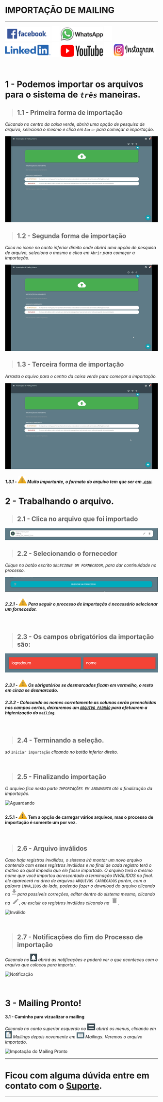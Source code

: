 <br>

# IMPORTAÇÃO DE MAILING

---

 [![Facebook](https://raw.githubusercontent.com/Makesystem/manuais/main/webccrm/telas/img_padrao/facebookescrito.png)](https://www.facebook.com/MakeSystem/)
 ![divisor](https://raw.githubusercontent.com/Makesystem/manuais/main/webccrm/telas/img_padrao/divisor.png)
 [![Whatsapp](https://raw.githubusercontent.com/Makesystem/manuais/main/webccrm/telas/img_padrao/whatsapp.png)](https://api.whatsapp.com/send?phone=555130661344)
 ![divisor](https://raw.githubusercontent.com/Makesystem/manuais/main/webccrm/telas/img_padrao/divisor.png)
 [![Linkedin](https://raw.githubusercontent.com/Makesystem/manuais/main/webccrm/telas/img_padrao/linkedin.png)](https://www.linkedin.com/company/makesystem/)
 ![divisor](https://raw.githubusercontent.com/Makesystem/manuais/main/webccrm/telas/img_padrao/divisor.png)
 [![Youtube](https://raw.githubusercontent.com/Makesystem/manuais/main/webccrm/telas/img_padrao/ytbee.png)](https://youtu.be/5z0kGzGp7zo?t=12)
 ![divisor](https://raw.githubusercontent.com/Makesystem/manuais/main/webccrm/telas/img_padrao/divisor.png)
 [![Instagram](https://raw.githubusercontent.com/Makesystem/manuais/main/webccrm/telas/img_padrao/instagram.png)](https://www.instagram.com/makesystem_sistemas/)

<br />

# 1 - Podemos importar os arquivos para o sistema de *`três`* maneiras.

>## **1.1 - Primeira forma de importação** 
_Clicando no centro da caixa verde, abrirá uma opção de pesquisa de arquivo,
seleciona o mesmo e clica em_ `Abrir` _para começar a importação._

![Primeira Opção](https://raw.githubusercontent.com/Makesystem/manuais/main/webccrm/telas/separacao_tela/tela_importacao_mailing/primeiraop%C3%A7%C3%A3odeimporta%C3%A7%C3%A3o.gif)


>## **1.2 - Segunda forma de importação** 
_Clica no ícone no canto inferior direito onde abrirá uma opção de pesquisa de arquivo, seleciona o mesmo e clica em_ `Abrir` _para começar a importação._

![Segunda Opção](https://raw.githubusercontent.com/Makesystem/manuais/main/webccrm/telas/separacao_tela/tela_importacao_mailing/segundaop%C3%A7%C3%A3odeimporta%C3%A7%C3%A3o.gif)

>## **1.3 - Terceira forma de importação**
_Arrasta o aquivo para o centro da caixa verde para começar a importação._

![Terceira Opção](https://raw.githubusercontent.com/Makesystem/manuais/main/webccrm/telas/separacao_tela/tela_importacao_mailing/terceiraop%C3%A7%C3%A3odeimporta%C3%A7%C3%A3o.gif)

##### 1.3.1 - ![Warning](https://raw.githubusercontent.com/Makesystem/manuais/main/webccrm/telas/img_padrao/waarning.png) Muito importante, o formato do arquivo tem que ser em [.csv](https://drive.google.com/file/d/1BHcN4QvCnNHDNB-jPDdUeCkT0hu0Ie7v/view?usp=sharing).

# 2 - Trabalhando o arquivo.

>## **2.1 - Clica no arquivo que foi importado**

![Clicar no arquivo](https://raw.githubusercontent.com/Makesystem/manuais/main/webccrm/telas/separacao_tela/tela_importacao_mailing/arquivoteste.gif)

>## **2.2 - Selecionando o fornecedor**

_Clique no botão escrito `SELECIONE UM FORNECEDOR`, para dar continuidade no processo._

![Fornecedor](https://raw.githubusercontent.com/Makesystem/manuais/main/webccrm/telas/separacao_tela/tela_importacao_mailing/fornecedor.gif)

##### 2.2.1 - ![Warning](https://raw.githubusercontent.com/Makesystem/manuais/main/webccrm/telas/img_padrao/waarning.png) Para seguir o processo de importação é necessário selecionar um fornecedor.

<br />

>## **2.3 - Os campos obrigatórios da importação são:**

![](https://raw.githubusercontent.com/Makesystem/manuais/main/webccrm/telas/separacao_tela/tela_importacao_mailing/camposob.png)

##### 2.3.1 - ![Warning](https://raw.githubusercontent.com/Makesystem/manuais/main/webccrm/telas/img_padrao/waarning.png) Os obrigatórios se desmarcados ficam em vermelho, o resto em cinza se desmarcado.

##### 2.3.2 - Colocando os nomes corretamente as colunas serão preenchidas nos campos certos, deixaremos um [`ARQUIVO PADRÃO`](https://drive.google.com/file/d/14R_HsXNHtrN8R2Lk96DNvRI_71LZC0E1/view?usp=sharing) para efetuarem a higienização do `mailing`.

<br />

>## 2.4 - Terminando a seleção.

_só_ `Iniciar importação` _clicando no botão inferior direito._

<br />

>## **2.5 - Finalizando importação**

_O arquivo fica nesta parte `IMPORTAÇÕES EM ANDAMENTO` até a finalização da importação._

 ![Aguardando](https://raw.githubusercontent.com/Makesystem/manuais/main/webccrm/telas/separacao_tela/tela_importacao_mailing/aguardando.gif)
 
 #### 2.5.1 - ![Warning](https://raw.githubusercontent.com/Makesystem/manuais/main/webccrm/telas/img_padrao/waarning.png) Tem a opção de carregar vários arquivos, mas o processo de importação é somente um por vez.

<br />

>## **2.6 - Arquivo inválidos**

 _Caso haja registros inválidos, o sistema irá montar um novo arquivo contendo com esses registros inválidos e no final de cada registro terá o motivo ao qual impediu que ele fosse importado._
_O arquivo terá o mesmo nome que você importou acrescentado a terminação INVÁLIDOS no final. ele aparecerá na área de arquivos_ `ARQUIVOS CARREGADOS` _porém, com a palavra_ `INVÁLIDOS` _do lado, podendo fazer o download do arquivo clicando na_ ![](https://raw.githubusercontent.com/Makesystem/manuais/main/webccrm/telas/img_padrao/baixar2.png)  _para possíveis correções, editar dentro do sistema mesmo, clicando na_ ![](https://raw.githubusercontent.com/Makesystem/manuais/main/webccrm/telas/img_padrao/caneta.png), _ou excluir os registros inválidos clicando na_ ![Lixeira](https://raw.githubusercontent.com/Makesystem/manuais/main/webccrm/telas/img_padrao/lixeira.png).

![Inválido](https://github.com/Makesystem/manuais/raw/main/webccrm/telas/separacao_tela/tela_importacao_mailing/invalido.gif)

<br />

>## **2.7 - Notificações do fim do Processo de importação** 

_Clicando no_ ![](https://raw.githubusercontent.com/Makesystem/manuais/main/webccrm/telas/img_padrao/sino.png) _abrirá as notificações e poderá ver o que aconteceu com o arquivo que colocou para importar._

![Notificação](https://github.com/Makesystem/manuais/raw/main/webccrm/telas/separacao_tela/tela_importacao_mailing/notificacao.gif)

<br />

# 3 - Mailing Pronto!

**3.1 - Caminho para vizualizar o mailing**

 _Clicando no canto superior esquerdo no_ ![Icon Menu](https://raw.githubusercontent.com/Makesystem/manuais/main/webccrm/telas/img_padrao/menu.png) _abrirá os menus, clicando em_ ![](https://raw.githubusercontent.com/Makesystem/manuais/main/webccrm/telas/img_padrao/mailing2.png) _*Mailings*_ _depois novamente em_ ![Icon Mailing](https://raw.githubusercontent.com/Makesystem/manuais/main/webccrm/telas/separacao_tela/tela_importacao_mailing/mailing.png) *Mailings*. _Veremos o arquivo importado._
 
![Impotação do Mailing Pronto](https://github.com/Makesystem/manuais/raw/main/webccrm/telas/separacao_tela/tela_importacao_mailing/mailings.gif)

---

# Ficou com alguma dúvida entre em contato com o [Suporte](http://api.whatsapp.com/send?1=pt_BR&phone=555130661344).

---
